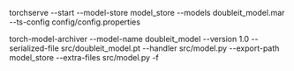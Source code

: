 torchserve --start --model-store model_store --models doubleit_model.mar --ts-config config/config.properties

torch-model-archiver --model-name doubleit_model --version 1.0 --serialized-file src/doubleit_model.pt --handler src/model.py --export-path model_store --extra-files src/model.py -f